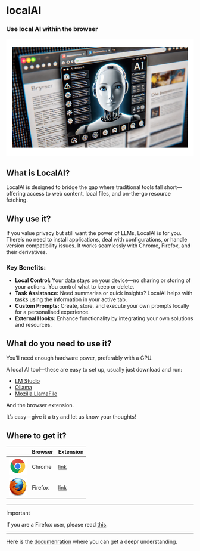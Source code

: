 # localAI

### Use local AI within the browser

![alt text](media/localAI.png)


## What is LocalAI?

LocalAI is designed to bridge the gap where traditional tools fall short—offering access to web content, local files, and on-the-go resource fetching.

## Why use it?

If you value privacy but still want the power of LLMs, LocalAI is for you. There’s no need to install applications, deal with configurations, or handle version compatibility issues. It works seamlessly with Chrome, Firefox, and their derivatives.

### Key Benefits:

* **Local Control:** Your data stays on your device—no sharing or storing of your actions. You control what to keep or delete.
* **Task Assistance:** Need summaries or quick insights? LocalAI helps with tasks using the information in your active tab.
* **Custom Prompts:** Create, store, and execute your own prompts locally for a personalised experience.
* **External Hooks:** Enhance functionality by integrating your own solutions and resources.

## What do you need to use it?

You’ll need enough hardware power, preferably with a GPU.

A local AI tool—these are easy to set up, usually just download and run:

* [LM Studio](https://lmstudio.ai/)
* [Ollama](https://ollama.com/)
* [Mozilla LlamaFile](https://github.com/Mozilla-Ocho/llamafile)

And the browser extension.

It’s easy—give it a try and let us know your thoughts!

## Where to get it?

| | Browser | Extension |
|-|---------|-----------|
| <img src="media/chrome.png" height="48" alt="Chrome"/> | Chrome |  [link](https://chromewebstore.google.com/detail/local-ai-helper/mplpnjanhjddepeecpmjbglbiccdhnfp)|
| <img src="media/ff.png" height="48" alt="Firefox"/> | Firefox |  [link](https://addons.mozilla.org/addon/local-ai-helper/)|

----
> [!IMPORTANT]
>
> If you are a Firefox user, please read [this](ff.md).
>
----


Here is the [documenration](documentation.md) where you can get a deepr understanding.
